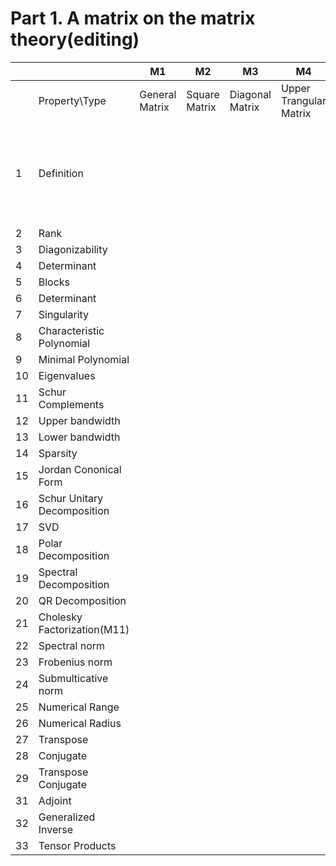 <head>
     <script src="https://cdn.mathjax.org/mathjax/latest/MathJax.js?config=TeX-AMS-MML_HTMLorMML" type="text/javascript"></script>
     <script type="text/x-mathjax-config">
         MathJax.Hub.Config({
             tex2jax: {
             skipTags: ['script', 'noscript', 'style', 'textarea', 'pre'],
             inlineMath: [['$','$']]
             }
         });
     </script>
 </head>

# Part 1. A matrix on the matrix theory(editing)

| |  |M1|M2|M3|M4|M5|M6|M7|M8|M9|M10|M11|M12|M13|M14|M15|M16|M17|M18|M19|
|---|---|---|---|---|---|---|---|---|---|---|---|---|---|---|---|---|---|---|---|---|   
| |Property\Type|General Matrix|Square Matrix|Diagonal Matrix|Upper Trangular Matrix|Lower Trangular Matrix|Diagonal Dominant Matrix|Symmetric Matrix|Hermitian Matrix|Normal Matrix|Unitary Matrix|Positive Semidefinite Matrix|Hankel Matrix|Toplitz Matrix|Permutation Matrix|Companion Matrix|[Z-Matrix](https://en.wikipedia.org/wiki/Z-matrix_(mathematics))|[M-Matrix](https://en.wikipedia.org/wiki/M-matrix)|[Hilbert Matrix](https://en.wikipedia.org/wiki/Hilbert_matrix)|[Adjacency Matrix](https://en.wikipedia.org/wiki/Adjacency_matrix)|
|1|Definition| | | | | | | | | | | | | | | |A matrix with all off-diagonal entries less than zero. | A Z-matrix with eigenvalues whose real parts are nonnegative.| | |
|2|Rank| | | | | | | | | | | | | | | | | | |
|3|Diagonizability| | | | | | | | | | | | | | | | | | | | |
|4|Determinant| | | | | | | | | | | | | | | | | | | | |
|5|Blocks| | | | | | | | | | | | | | | | | | | | |
|6|Determinant| | | | | | | | | | | | | | | | | | | | |
|7|Singularity| | | | | | | | | | | | | | | | | | | | |
|8|Characteristic Polynomial| | | | | | | | | | | | | | | | | | | | |
|9|Minimal Polynomial| | | | | | | | | | | | | | | | | | | | |
|10|Eigenvalues| | | | | | | | | | | | | | | | | | | | |
|11|Schur Complements| | | | | | | | | | | | | | | | | | | | |
|12|Upper bandwidth| | | | | | | | | | | | | | | | | | | | |
|13|Lower bandwidth| | | | | | | | | | | | | | | | | | | | |
|14|Sparsity| | | | | | | | | | | | | | | | | | | | |
|15|Jordan Cononical Form| | | | | | | | | | | | | | | | | | | | |
|16|Schur Unitary Decomposition| | | | | | | | | | | | | | | | | | | | |
|17|SVD| | | | | | | | | | | | | | | | | | | | |
|18|Polar Decomposition| | | | | | | | | | | | | | | | | | | |
|19|Spectral Decomposition| | | | | | | | | | | | | | | | | | | |
|20|QR Decomposition| | | | | | | | | | | | | | | | | | | |
|21|Cholesky Factorization(M11)| | | | | | | | | | | | | | | | | | | |
|22|Spectral norm| | | | | | | | | | | | | | | | | | | | |
|23|Frobenius norm| | | | | | | | | | | | | | | | | | | | |
|24|Submulticative norm| | | | | | | | | | | | | | | | | | | | |
|25|Numerical Range| | | | | | | | | | | | | | | | | | | | |
|26|Numerical Radius| | | | | | | | | | | | | | | | | | | | |
|27|Transpose| | | | | | | | | | | | | | | | | | | | |
|28|Conjugate| | | | | | | | | | | | | | | | | | | | |
|29|Transpose Conjugate| | | | | | | | | | | | | | | | | | | | |
|31|Adjoint| | | | | | | | | | | | | | | | | | | | |
|32|Generalized Inverse| | | | | | | | | | | | | | | | | | | | |
|33|Tensor Products| | | | | | | | | | | | | | | | | | | | |

